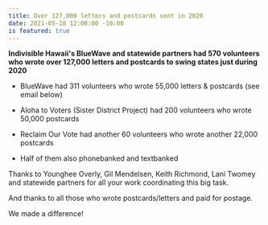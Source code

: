 ```yaml
---
title: Over 127,000 letters and postcards sent in 2020
date: 2021-05-18 12:08:00 -10:00
is featured: true
---
```


**Indivisible Hawaii's BlueWave and statewide partners had 570 volunteers who wrote over 127,000 letters and postcards to swing states just during 2020**

* BlueWave had 311 volunteers who wrote 55,000 letters & postcards (see email below)

* Aloha to Voters (Sister District Project) had 200 volunteers who wrote 50,000 postcards

* Reclaim Our Vote had another 60 volunteers who wrote another 22,000 postcards

* Half of them also phonebanked and textbanked

Thanks to Younghee Overly, Gil Mendelsen, Keith Richmond, Lani Twomey and statewide partners for all your work coordinating this big task. 

And thanks to all those who wrote postcards/letters and paid for postage. 

We made a difference!